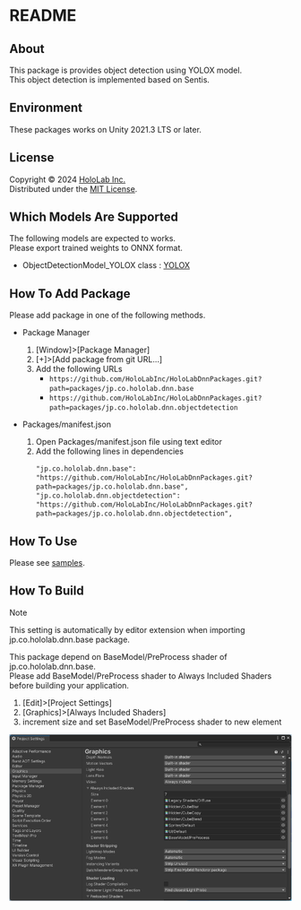 # README

## About

This package is provides object detection using YOLOX model.  
This object detection is implemented based on Sentis.  

## Environment

These packages works on Unity 2021.3 LTS or later.  

## License

Copyright &copy; 2024 [HoloLab Inc.](https://hololab.co.jp/)  
Distributed under the [MIT License](LICENSE).  

## Which Models Are Supported

The following models are expected to works.  
Please export trained weights to ONNX format.  

* ObjectDetectionModel_YOLOX class : [YOLOX](https://github.com/Megvii-BaseDetection/YOLOX)

## How To Add Package

Please add package in one of the following methods.  

* Package Manager

    1. [Window]>[Package Manager]
    2. [+]>[Add package from git URL...]
    3. Add the following URLs
        * ```https://github.com/HoloLabInc/HoloLabDnnPackages.git?path=packages/jp.co.hololab.dnn.base```
        * ```https://github.com/HoloLabInc/HoloLabDnnPackages.git?path=packages/jp.co.hololab.dnn.objectdetection```

* Packages/manifest.json

    1. Open Packages/manifest.json file using text editor
    2. Add the following lines in dependencies
        ```
        "jp.co.hololab.dnn.base": "https://github.com/HoloLabInc/HoloLabDnnPackages.git?path=packages/jp.co.hololab.dnn.base",
        "jp.co.hololab.dnn.objectdetection": "https://github.com/HoloLabInc/HoloLabDnnPackages.git?path=packages/jp.co.hololab.dnn.objectdetection",
        ```

## How To Use

Please see [samples](../Samples~).  

## How To Build

> [!NOTE]  
> This setting is automatically by editor extension when importing jp.co.hololab.dnn.base package.  

This package depend on BaseModel/PreProcess shader of jp.co.hololab.dnn.base.  
Please add BaseModel/PreProcess shader to Always Included Shaders before building your application.  

1. [Edit]>[Project Settings]
2. [Graphics]>[Always Included Shaders]
3. increment size and set BaseModel/PreProcess shader to new element

![Always Included Shaders](image.png)
